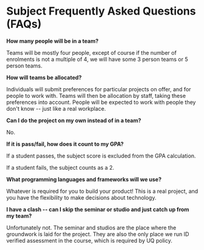 # Subject Frequently Asked Questions (FAQs)

**How many people will be in a team?**

Teams will be mostly four people, except of course if the number of enrolments is not a multiple of 4, we will have some 3 person teams or 5 person teams.

**How will teams be allocated?**

Individuals will submit preferences for particular projects on offer, and for people to work with. Teams will then be allocation by staff, taking these preferences into account. People will be expected to work with people they don't know -- just like a real workplace.

**Can I do the project on my own instead of in a team?**

No.

**If it is pass/fail, how does it count to my GPA?**

If a student passes, the subject score is excluded from the GPA calculation.

If a student fails, the subject counts as a 2.

**What programming languages and frameworks will we use?**

Whatever is required for you to build your product! This is a real project, and you have the flexibility to make decisions about technology.

**I have a clash -- can I skip the seminar or studio and just catch up from my team?**

Unfortunately not. The seminar and studios are the place where the groundwork is laid for the project. They are also the only place we run ID verified assessment in the course, which is required by UQ policy.
